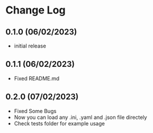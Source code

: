 Change Log
==============

0.1.0 (06/02/2023)
-------------------
- initial release

0.1.1 (06/02/2023)
-------------------
- Fixed README.md

0.2.0 (07/02/2023)
-------------------
- Fixed Some Bugs
- Now you can load any .ini, .yaml and .json file directely
- Check tests folder for example usage